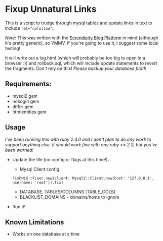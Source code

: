 # Fixup Unnatural Links

This is a script to trudge through mysql tables and update links in text to include `rel="nofollow"`.

*Note:* This was written with the [Serendipity Blog Platform](http://www.s9y.org) in mind (although it's 
pretty generic), so YMMV.  If you're going to use it, I suggest some local testing!

It will write out a log.html (which will probably be too big to open in a browser :)) and rollback.sql, 
which will include update statements to revert the fragments.  Don't rely on this!  _Please backup your database first!!_

## Requirements:

* mysql2 gem
* nokogiri gem
* differ gem
* htmlentities gem

## Usage

*I've been running this with ruby 2.4.0 and I don't plan to do any work to support anything else.  It
should work fine with any ruby >= 2.0, but you've been warned!*

* Update the file (no config or flags at this time!):
    * Mysql Client config:
    ```
    FishNiX::Fixer.new(client: Mysql2::Client.new(host: '127.0.0.1', username: 'root')).fix!
    ```
    * DATABASE, TABLES/COLUMNS (TABLE_COLS)
    * BLACKLIST_DOMAINS - domains/hosts to ignore
                                                    
* Run it!

## Known Limitations

* Works on one database at a time
